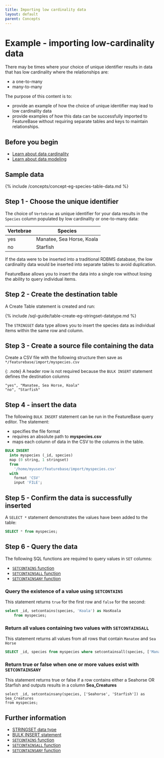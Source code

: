```yaml
---
title: Importing low cardinality data
layout: default
parent: Concepts
---
```


# Example - importing low-cardinality data

There may be times where your choice of unique identifier results in data that has low cardinality where the relationships are:
* a one-to-many
* many-to-many

The purpose of this content is to:
* provide an example of how the choice of unique identifier may lead to low cardinality data
* provide examples of how this data can be successfully imported to FeatureBase without requiring separate tables and keys to maintain relationships.

## Before you begin

* [Learn about data cardinality](/docs/concepts/concepts-home)
* [Learn about data modeling](/docs/concepts/overview-data-modeling)

## Sample data

{% include /concepts/concept-eg-species-table-data.md %}

## Step 1 - Choose the unique identifier

The choice of `Vertebrae` as unique identifier for your data results in the `Species` column populated by low cardinality or one-to-many data:

| Vertebrae | Species |
|---|---|
| yes | Manatee, Sea Horse, Koala |
| no | Starfish |

If the data were to be inserted into a traditional RDBMS database, the low cardinality data would be inserted into separate tables to avoid duplication.

FeatureBase allows you to insert the data into a single row without losing the ability to query individual items.

## Step 2 - Create the destination table

A Create Table statement is created and run:

{% include /sql-guide/table-create-eg-stringset-datatype.md %}

The `STRINGSET` data type allows you to insert the species data as individual items within the same row and column.

## Step 3 - Create a source file containing the data

Create a CSV file with the following structure then save as `*/featurebase/import/myspecies.csv`

{: .note}
A header row is not required because the `BULK INSERT` statement defines the destination columns

```csv
"yes", "Manatee, Sea Horse, Koala"
"no", "Starfish"
```

## Step 4 - insert the data

The following `BULK INSERT` statement can be run in the FeatureBase query editor. The statement:
* specifies the file format
* requires an absolute path to **myspecies.csv**
* maps each column of data in the CSV to the columns in the table.

```sql
BULK INSERT
  into myspecies (_id, species)
  map (0 string, 1 stringset)
  from
    '/home/myuser/featurebase/import/myspecies.csv'
  with
    format 'CSV'
    input 'FILE';
```

## Step 5 - Confirm the data is successfully inserted

A `SELECT *` statement demonstrates the values have been added to the table:

```sql
SELECT * from myspecies;
```

## Step 6 - Query the data

The following SQL functions are required to query values in `SET` columns:
* [`SETCONTAINS` function](/docs/sql-guide/functions/function-setcontains)
* [`SETCONTAINSALL` function](/docs/sql-guide/functions/function-setcontainsall)
* [`SETCONTAINSANY` function](/docs/sql-guide/functions/function-setcontainsany)

### Query the existence of a value using `SETCONTAINS`

This statement returns `true` for the first row and `false` for the second:

```sql
select _id, setcontains(species, 'Koala') as HasKoala
    from myspecies;
```

### Return all values containing two values with `SETCONTAINSALL`

This statement returns all values from all rows that contain `Manatee` and `Sea Horse`

```sql
SELECT _id, species from myspecies where setcontainsall(species, ['Manatee','Sea Horse']);
```

### Return true or false when one or more values exist with `SETCONTAINSANY`

This statement returns true or false if a row contains either a Seahorse OR Starfish and outputs results in a column **Sea_Creatures**
```
select _id, setcontainsany(species, ['Seahorse', 'Starfish']) as Sea_Creatures
from myspecies;
```

## Further information

* [STRINGSET data type](/docs/sql-guide/data-types/data-type-stringset)
* [BULK INSERT statement](/docs/sql-guide/statements/statement-insert-bulk)
* [`SETCONTAINS` function](/docs/sql-guide/functions/function-setcontains)
* [`SETCONTAINSALL` function](/docs/sql-guide/functions/function-setcontainsall)
* [`SETCONTAINSANY` function](/docs/sql-guide/functions/function-setcontainsany)
